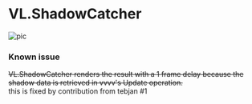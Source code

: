 # VL.ShadowCatcher
![pic](assets/pic.png)

### Known issue
~~VL.ShadowCatcher renders the result with a 1 frame delay because the shadow data is retrieved in vvvv's Update operation.~~  
this is fixed by contribution from tebjan #1